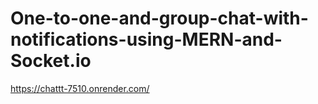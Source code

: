 # One-to-one-and-group-chat-with-notifications-using-MERN-and-Socket.io
https://chattt-7510.onrender.com/
